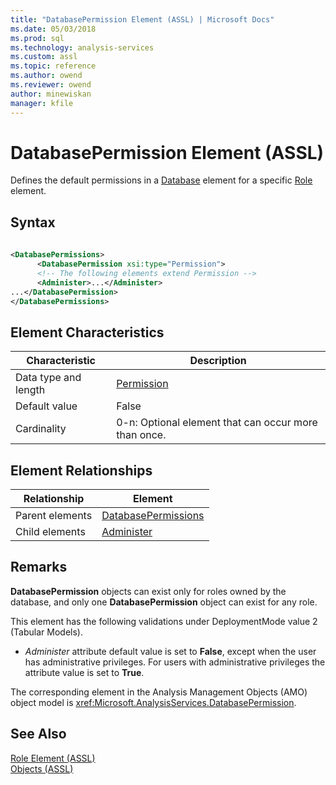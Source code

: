 ```yaml
---
title: "DatabasePermission Element (ASSL) | Microsoft Docs"
ms.date: 05/03/2018
ms.prod: sql
ms.technology: analysis-services
ms.custom: assl
ms.topic: reference
ms.author: owend
ms.reviewer: owend
author: minewiskan
manager: kfile
---
```

# DatabasePermission Element (ASSL)

  Defines the default permissions in a [Database](database-element-assl.md) element for a specific [Role](role-element-assl.md) element.  
  
## Syntax  
  
```xml  
  
<DatabasePermissions>  
      <DatabasePermission xsi:type="Permission">  
      <!-- The following elements extend Permission -->  
      <Administer>...</Administer>  
...</DatabasePermission>  
</DatabasePermissions>  
```  
  
## Element Characteristics  
  
|Characteristic|Description|  
|--------------------|-----------------|  
|Data type and length|[Permission](../data-type/permission-data-type-assl.md)|  
|Default value|False|  
|Cardinality|0-n: Optional element that can occur more than once.|  
  
## Element Relationships  
  
|Relationship|Element|  
|------------------|-------------|  
|Parent elements|[DatabasePermissions](../collections/databasepermissions-element-assl.md)|  
|Child elements|[Administer](../properties/administer-element-assl.md)|  
  
## Remarks  
 **DatabasePermission** objects can exist only for roles owned by the database, and only one **DatabasePermission** object can exist for any role.  
  
 This element has the following validations under DeploymentMode value 2 (Tabular Models).  
  
-   *Administer* attribute default value is set to **False**, except when the user has administrative privileges. For users with administrative privileges the attribute value is set to **True**.  
  
 The corresponding element in the Analysis Management Objects (AMO) object model is <xref:Microsoft.AnalysisServices.DatabasePermission>.  
  
## See Also  
 [Role Element &#40;ASSL&#41;](role-element-assl.md)   
 [Objects &#40;ASSL&#41;](objects-assl.md)  
  
  
